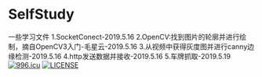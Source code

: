 # SelfStudy
一些学习文件
1.SocketConect-2019.5.16
2.OpenCV:找到图片的轮廓并进行绘制，摘自OpenCV3入门-毛星云-2019.5.16
3.从视频中获得灰度图并进行canny边缘检测-2019.5.16
4.http发送数据并接收-2019.5.16
5.车牌抓取-2019.5.19
<a href="https://996.icu"><img src="https://img.shields.io/badge/link-996.icu-red.svg" alt="996.icu" /></a>
[![LICENSE](https://img.shields.io/badge/license-Anti%20996-blue.svg)](https://github.com/996icu/996.ICU/blob/master/LICENSE)
